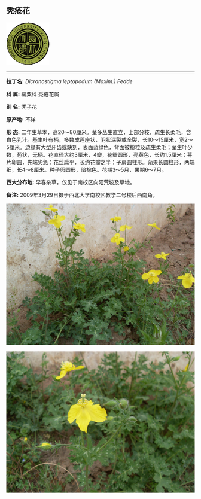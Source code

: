 ## 秃疮花

![西北大学校园网络植物志](JPG/nwu.gif)

---

**拉丁名:**  _Dicranostigma leptopodum (Maxim.) Fedde_

**科 属:** 罂粟科 秃疮花属

**别 名:** 秃子花

**原产地:** 不详

**形  态:** 二年生草本，高20～80厘米。茎多丛生直立，上部分枝，疏生长柔毛，含白色乳汁。基生叶有柄，多数成莲座状，羽状深裂或全裂，长10～15厘米，宽2～5厘米。边缘有大型牙齿或缺刻，表面蓝绿色，背面被粉粒及疏生柔毛；茎生叶少数，苞状，无柄。花直径大约3厘米，4瓣，花瓣圆形，亮黄色，长约1.5厘米；萼片卵圆，先端尖急；花丝扁平，长约花瓣之半；子房圆柱形。蒴果长圆柱形，两端细，长4～8厘米。种子卵圆形，暗棕色。花期3～5月，果期6～7月。

**西大分布地:** 早春杂草，仅见于南校区向阳荒坡及草地。

**备注:** 2009年3月29日摄于西北大学南校区教学二号楼后西南角。

![秃疮花](JPG/秃疮花1.JPG) 

![秃疮花](JPG/秃疮花2.JPG) 

